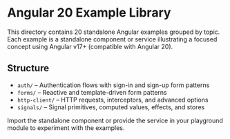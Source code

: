 # Angular 20 Example Library

This directory contains 20 standalone Angular examples grouped by topic. Each example is a standalone component or service illustrating a focused concept using Angular v17+ (compatible with Angular 20).

## Structure

- `auth/` – Authentication flows with sign-in and sign-up form patterns
- `forms/` – Reactive and template-driven form patterns
- `http-client/` – HTTP requests, interceptors, and advanced options
- `signals/` – Signal primitives, computed values, effects, and stores

Import the standalone component or provide the service in your playground module to experiment with the examples.
